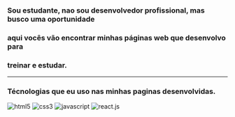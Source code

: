 ### Sou estudante, nao sou desenvolvedor profissional, mas busco uma oportunidade
### aqui vocês vão encontrar minhas páginas web que desenvolvo para 
### treinar e estudar.
---
### Técnologias que eu uso nas minhas paginas desenvolvidas. 

<div style="display: inline_block">
    <img aling="center" alt="html5" src="https://img.shields.io/badge/HTML5-E34F26?style=for-the-badge&logo=html5&logoColor=white"/>
<img aling="center" alt="css3" src="https://img.shields.io/badge/CSS3-1572B6?style=for-the-badge&logo=css3&logoColor=white"/>
<img aling="center" alt="javascript" src="https://img.shields.io/badge/JavaScript-323330?style=for-the-badge&logo=javascript&logoColor=F7DF1E"/>
<img aling="center" alt="react.js" src="https://img.shields.io/badge/React-20232A?style=for-the-badge&logo=react&logoColor=61DAFB"/>

